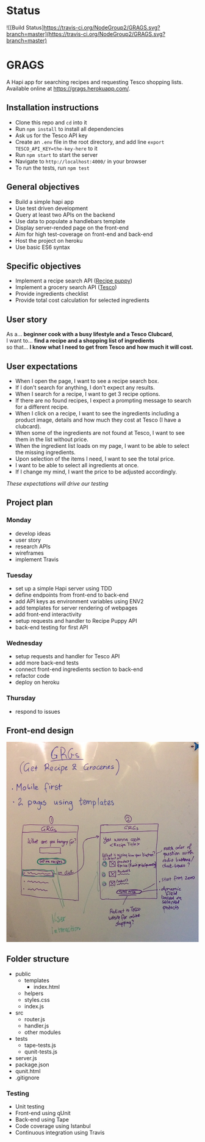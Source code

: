 # Status

![[Build Status]https://travis-ci.org/NodeGroup2/GRAGS.svg?branch=master](https://travis-ci.org/NodeGroup2/GRAGS.svg?branch=master)

# GRAGS

A Hapi app for searching recipes and requesting Tesco shopping lists.  
Available online at https://grags.herokuapp.com/.

## Installation instructions

- Clone this repo and `cd` into it
- Run `npm install` to install all dependencies
- Ask us for the Tesco API key
- Create an `.env` file in the root directory, and add line `export TESCO_API_KEY=the-key-here` to it
- Run `npm start` to start the server
- Navigate to `http://localhost:4000/` in your browser
- To run the tests, run `npm test`

## General objectives

- Build a simple hapi app
- Use test driven development
- Query at least two APIs on the backend
- Use data to populate a handlebars template
- Display server-rended page on the front-end
- Aim for high test-coverage on front-end and back-end
- Host the project on heroku
- Use basic ES6 syntax

## Specific objectives

- Implement a recipe search API ([Recipe puppy](http://www.recipepuppy.com/))
- Implement a grocery search API ([Tesco](https://devportal.tescolabs.com/))
- Provide ingredients checklist
- Provide total cost calculation for selected ingredients

## User story

As a... **beginner cook with a busy lifestyle and a Tesco Clubcard**,  
I want to... **find a recipe and a shopping list of ingredients**  
so that... **I know what I need to get from Tesco and how much it will cost.**  

## User expectations
- When I open the page, I want to see a recipe search box.
- If I don't search for anything, I don't expect any results.
- When I search for a recipe, I want to get 3 recipe options.
- If there are no found recipes, I expect a prompting message to search for a different recipe.
- When I click on a recipe, I want to see the ingredients including a product image, details and how much they cost at Tesco (I have a clubcard). 
- When some of the ingredients are not found at Tesco, I want to see them in the list without price. 
- When the ingredient list loads on my page, I want to be able to select the missing ingredients.
- Upon selection of the items I need, I want to see the total price.
- I want to be able to select all ingredients at once. 
- If I change my mind, I want the price to be adjusted accordingly.

*These expectations will drive our testing*

## Project plan

### Monday
- develop ideas
- user story
- research APIs
- wireframes
- implement Travis

### Tuesday
- set up a simple Hapi server using TDD
- define endpoints from front-end to back-end
- add API keys as environment variables using ENV2
- add templates for server rendering of webpages
- add front-end interactivity
- setup requests and handler to Recipe Puppy API
- back-end testing for first API

### Wednesday
- setup requests and handler for Tesco API
- add more back-end tests
- connect front-end ingredients section to back-end
- refactor code
- deploy on heroku

### Thursday
- respond to issues

## Front-end design

![Front-end design](wireframes.jpg)

## Folder structure
- public
  - templates
    - index.html
  - helpers
  - styles.css
  - index.js
- src
  - router.js
  - handler.js
  - other modules
- tests
  - tape-tests.js
  - qunit-tests.js
- server.js
- package.json
- qunit.html
- .gitignore

### Testing

- Unit testing
- Front-end using qUnit
- Back-end using Tape
- Code coverage using Istanbul
- Continuous integration using Travis
